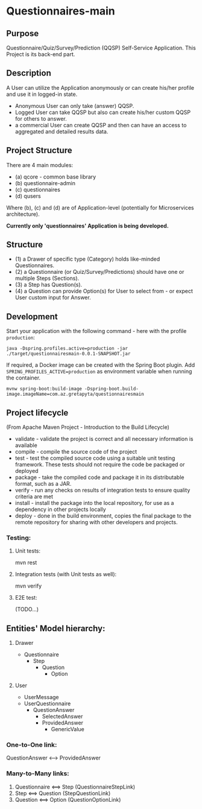 # Questionnaires-main

## Purpose
Questionnaire/Quiz/Survey/Prediction (QQSP) Self-Service Application.
This Project is its back-end part.

## Description
A User can utilize the Application anonymously or can create his/her 
profile and use it in logged-in state.
- Anonymous User can only take (answer) QQSP.
- Logged User can take QQSP but also can create his/her custom QQSP
for others to answer.
- a commercial User can create QQSP and then can have an access to
aggregated and detailed results data.

## Project Structure
There are 4 main modules: 
- (a) qcore - common base library
- (b) questionnaire-admin
- (c) questionnaires
- (d) qusers
 
Where (b), (c) and (d) are of Application-level (potentially for Microservices architecture).

**Currently only 'questionnaires' Application is being developed.**
 
## Structure
- (1) a Drawer of specific type (Category) holds like-minded Questionnaires.
- (2) a Questionnaire (or Quiz/Survey/Predictions) should have one or multiple Steps (Sections).
- (3) a Step has Question(s).
- (4) a Question can provide Option(s) for User to select from - or expect User custom input for Answer.

## Development

Start your application with the following command - here with the profile `production`:

```
java -Dspring.profiles.active=production -jar ./target/questionnairesmain-0.0.1-SNAPSHOT.jar
```

If required, a Docker image can be created with the Spring Boot plugin. Add `SPRING_PROFILES_ACTIVE=production` as
environment variable when running the container.

```
mvnw spring-boot:build-image -Dspring-boot.build-image.imageName=com.az.gretapyta/questionnairesmain
```
## Project lifecycle

(From Apache Maven Project - Introduction to the Build Lifecycle)
   - validate - validate the project is correct and all necessary information is available
   - compile - compile the source code of the project
   - test - test the compiled source code using a suitable unit testing framework. These tests should not require the code be packaged or deployed
   - package - take the compiled code and package it in its distributable format, such as a JAR.
   - verify - run any checks on results of integration tests to ensure quality criteria are met
   - install - install the package into the local repository, for use as a dependency in other projects locally
   - deploy - done in the build environment, copies the final package to the remote repository for sharing with other developers and projects.

### Testing:

1. Unit tests:
 
    mvn rest


2. Integration tests (with Unit tests as well):
 
   mvn verify


3. E2E test:
 
   (TODO...)
 
## Entities' Model hierarchy:

  1. Drawer
       - Questionnaire
         - Step
           - Question
             - Option


  2. User
     - UserMessage 
     - UserQuestionnaire
       - QuestionAnswer
         - SelectedAnswer
         - ProvidedAnswer
           - GenericValue
            

      
### One-to-One link:
  QuestionAnswer <--> ProvidedAnswer 

### Many-to-Many links:
1. Questionnaire <==> Step (QuestionnaireStepLink)
2. Step <==> Question (StepQuestionLink) 
3. Question <==> Option (QuestionOptionLink)
  
